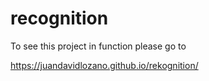 # recognition

To see this project in function please go to 

https://juandavidlozano.github.io/rekognition/
